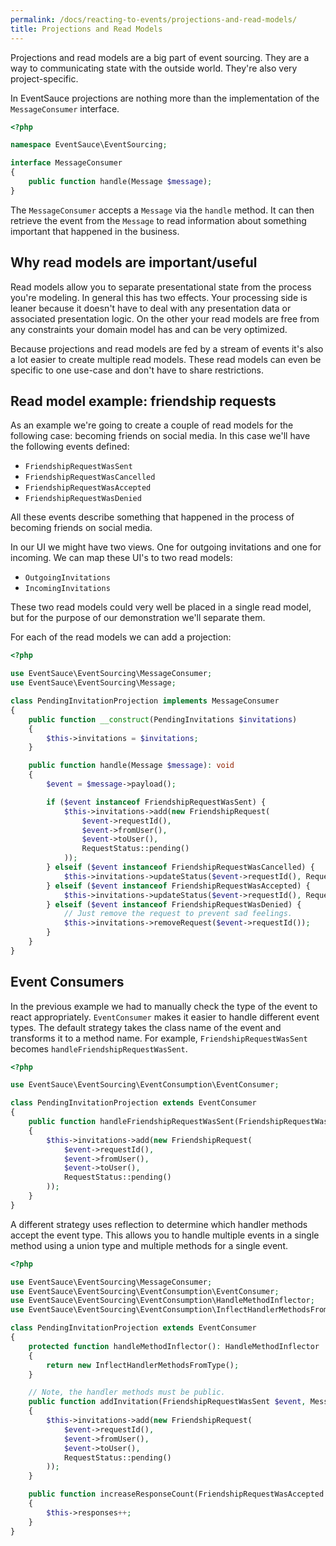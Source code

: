 ```yaml
---
permalink: /docs/reacting-to-events/projections-and-read-models/
title: Projections and Read Models
---
```


Projections and read models are a big part of event sourcing. They
are a way to communicating state with the outside world. They're also
very project-specific.

In EventSauce projections are nothing more than the implementation of
the `MessageConsumer` interface.

```php
<?php

namespace EventSauce\EventSourcing;

interface MessageConsumer
{
    public function handle(Message $message);
}
```

The `MessageConsumer` accepts a `Message` via the `handle` method. It can
then retrieve the event from the `Message` to read information
about something important that happened in the business.

## Why read models are important/useful

Read models allow you to separate presentational state from the process
you're modeling. In general this has two effects. Your processing side
is leaner because it doesn't have to deal with any presentation data or
associated presentation logic. On the other your read models are free
from any constraints your domain model has and can be very optimized.

Because projections and read models are fed by a stream of events it's
also a lot easier to create multiple read models. These read models can
even be specific to one use-case and don't have to share restrictions.

## Read model example: friendship requests

As an example we're going to create a couple of read models for the
following case: becoming friends on social media. In this case we'll have
the following events defined:

* `FriendshipRequestWasSent`
* `FriendshipRequestWasCancelled`
* `FriendshipRequestWasAccepted`
* `FriendshipRequestWasDenied`

All these events describe something that happened in the process of becoming
friends on social media.

In our UI we might have two views. One for outgoing invitations and one for incoming.
We can map these UI's to two read models:

* `OutgoingInvitations`
* `IncomingInvitations`

These two read models could very well be placed in a single read model, but for the
purpose of our demonstration we'll separate them.

For each of the read models we can add a projection:

```php
<?php

use EventSauce\EventSourcing\MessageConsumer;
use EventSauce\EventSourcing\Message;

class PendingInvitationProjection implements MessageConsumer
{
    public function __construct(PendingInvitations $invitations)
    {
        $this->invitations = $invitations;
    }

    public function handle(Message $message): void
    {
        $event = $message->payload();

        if ($event instanceof FriendshipRequestWasSent) {
            $this->invitations->add(new FriendshipRequest(
                $event->requestId(),
                $event->fromUser(),
                $event->toUser(),
                RequestStatus::pending()
            ));
        } elseif ($event instanceof FriendshipRequestWasCancelled) {
            $this->invitations->updateStatus($event->requestId(), RequestStatus::cancelled());
        } elseif ($event instanceof FriendshipRequestWasAccepted) {
            $this->invitations->updateStatus($event->requestId(), RequestStatus::accepted());
        } elseif ($event instanceof FriendshipRequestWasDenied) {
            // Just remove the request to prevent sad feelings.
            $this->invitations->removeRequest($event->requestId());
        }
    }
}
```

## Event Consumers
In the previous example we had to manually check the type of the event to react
appropriately. `EventConsumer` makes it easier to handle different event types.
The default strategy takes the class name of the event and transforms it to a
method name. For example, `FriendshipRequestWasSent` becomes
`handleFriendshipRequestWasSent`.

```php
<?php

use EventSauce\EventSourcing\EventConsumption\EventConsumer;

class PendingInvitationProjection extends EventConsumer
{
    public function handleFriendshipRequestWasSent(FriendshipRequestWasSent $event, Message $message): void
    {
        $this->invitations->add(new FriendshipRequest(
            $event->requestId(),
            $event->fromUser(),
            $event->toUser(),
            RequestStatus::pending()
        ));
    }
}
```

A different strategy uses reflection to determine which handler methods accept
the event type. This allows you to handle multiple events in a single method
using a union type and multiple methods for a single event.

```php
<?php

use EventSauce\EventSourcing\MessageConsumer;
use EventSauce\EventSourcing\EventConsumption\EventConsumer;
use EventSauce\EventSourcing\EventConsumption\HandleMethodInflector;
use EventSauce\EventSourcing\EventConsumption\InflectHandlerMethodsFromType;

class PendingInvitationProjection extends EventConsumer
{
    protected function handleMethodInflector(): HandleMethodInflector
    {
        return new InflectHandlerMethodsFromType();
    }

    // Note, the handler methods must be public.
    public function addInvitation(FriendshipRequestWasSent $event, Message $message): void
    {
        $this->invitations->add(new FriendshipRequest(
            $event->requestId(),
            $event->fromUser(),
            $event->toUser(),
            RequestStatus::pending()
        ));
    }

    public function increaseResponseCount(FriendshipRequestWasAccepted|FriendshipRequestWasDenied $event, Message $message): void
    {
        $this->responses++;
    }
}
```
